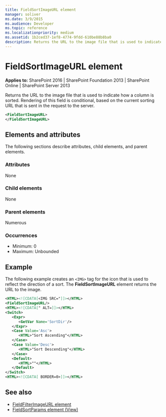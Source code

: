 ```yaml
---
title: FieldSortImageURL element
manager: soliver
ms.date: 3/9/2015
ms.audience: Developer
ms.topic: reference
ms.localizationpriority: medium
ms.assetid: 1b2ced37-1ef8-4774-9fdd-610be88b8ba0
description: Returns the URL to the image file that is used to indicate how a column is sorted.
---
```


# FieldSortImageURL element

**Applies to:** SharePoint 2016 | SharePoint Foundation 2013 | SharePoint Online | SharePoint Server 2013

Returns the URL to the image file that is used to indicate how a column is sorted. Rendering of this field is conditional, based on the current sorting URL that is sent in the request to the server.

```XML
<FieldSortImageURL>
</FieldSortImageURL>
```

## Elements and attributes

The following sections describe attributes, child elements, and parent elements.

### Attributes

None

### Child elements

None

### Parent elements

Numerous

### Occurrences

- Minimum: 0
- Maximum: Unbounded

## Example

The following example creates an `<IMG>` tag for the icon that is used to reflect the direction of a sort. The **FieldSortImageURL** element returns the URL to the image.

```XML
<HTML><![CDATA[<IMG SRC="]]></HTML>
<FieldSortImageURL/>
<HTML><![CDATA[" ALT=]]></HTML>
<Switch>
   <Expr>
      <GetVar Name='SortDir'/>
   </Expr>
   <Case Value='Asc'>
      <HTML>"Sort Ascending"</HTML>
   </Case>
   <Case Value='Desc'>
      <HTML>"Sort Descending"</HTML>
   </Case>
   <Default>
      <HTML>""</HTML>
   </Default>
</Switch>
<HTML><![CDATA[ BORDER=0>]]></HTML>
```

## See also

- [FieldFilterImageURL element](fieldfilterimageurl-element.md)
- [FieldSortParams element (View)](fieldsortparams-element-view.md)
